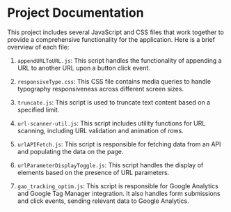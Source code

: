 # Project Documentation

This project includes several JavaScript and CSS files that work together to provide a comprehensive functionality for the application. Here is a brief overview of each file:

1. `appendURLToURL.js`: This script handles the functionality of appending a URL to another URL upon a button click event.

2. `responsiveType.css`: This CSS file contains media queries to handle typography responsiveness across different screen sizes.

3. `truncate.js`: This script is used to truncate text content based on a specified limit.

4. `url-scanner-util.js`: This script includes utility functions for URL scanning, including URL validation and animation of rows.

5. `urlAPIFetch.js`: This script is responsible for fetching data from an API and populating the data on the page.

6. `urlParameterDisplayToggle.js`: This script handles the display of elements based on the presence of URL parameters.

7. `gao_tracking_optim.js`: This script is responsible for Google Analytics and Google Tag Manager integration. It also handles form submissions and click events, sending relevant data to Google Analytics.
